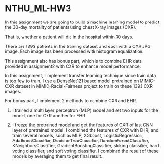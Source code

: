 # NTHU_ML-HW3

In this assignment we are going to build a machine learning model to predict the 30-day mortality of patients using chest X-ray images (CXR).

That is, whether a patient will die in the hospital within 30 days.

There are 1393 patients in the training dataset and each with a CXR JPG image. Each image has been processed with histogram equalization.

This assignment also has bonus part, which is to combine EHR data provided in assignment2 with CXR to enhance model performance.

In this assignment, I implement transfer learning technique since train data is too few to train. I use a DenseNet121 based model pretrained on MIMIC-CXR dataset in MIMIC-Racial-Fairness project to train on these 1393 CXR images. 

For bonus part, I implement 2 methods to combine CXR and EHR.
1. I trained a multi layer perceptron (MLP) model and set two inputs for the model, one for CXR another for EHR.

2. I freeze the pretrained model and get the features of CXR of last CNN layer of pretrained model. I combined the features of CXR with EHR, and train several models, such as MLP, XGboost, LogisticRegression, AdaBoostClassifier, DecisionTreeClassifier, RandomForestClassifier, KNeighborsClassifier, GradientBoostingClassifier, stcking classifier, hard voting classifier, and soft voting classifier. I combined the result of these models by averaging them to get final result.   
